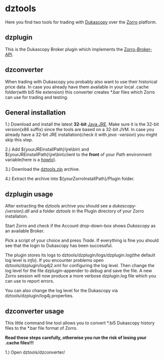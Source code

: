# dztools

Here you find two tools for trading with [Dukascopy](http://www.dukascopy.com) over the [Zorro](http://www.takemoneyfromtherichandgiveittothepoor.com/) platform.

## dzplugin

This is the Dukascopy Broker plugin which implements the [Zorro-Broker-API](http://www.zorro-trader.com/manual/en/brokerplugin.htm).

## dzconverter

When trading with Dukascopy you probably also want to use their historical price data. In case you already have them available in your local .cache folder(with bi5 file extension) this converter creates *.bar files which Zorro can use for trading and testing.

## General installation

1.) Download and install the latest **32-bit** [Java JRE](http://www.oracle.com/technetwork/java/javase/downloads/jre8-downloads-2133155.html). Make sure it is the 32-bit version(x86 suffix) since the tools are based on a 32-bit JVM. In case you already have a 32-bit JRE installation(check it with *java -version*) you might skip this step.

2.) Add ${yourJREinstallPath}\jre\bin\ and ${yourJREinstallPath}\jre\bin\client to the **front** of your *Path* environment variable(here is a [howto](http://www.computerhope.com/issues/ch000549.htm)).

3.) Download the [dztools.zip](https://github.com/juxeii/dztools/releases) archive.

4.) Extract the archive into ${yourZorroInstallPath}/Plugin folder.

## dzplugin usage

After extracting the dztools archive you should see a *dukascopy-{version}.dll* and a folder *dztools* in the Plugin directory of your Zorro installation.

Start Zorro and check if the Account drop-down-box shows *Dukascopy* as an available Broker.

Pick a script of your choice and press *Trade*. If everything is fine you should see that the login to Dukascopy has been successful.

The plugin stores its logs to dztools/dzplugin/logs/dzplugin.log(the default log level is *info*). If you encounter problems open dztools/dzplugin/log4j2.xml for configuring the log level. Then change the log level for the file dzplugin-appender to *debug* and save the file. A new Zorro session will now produce a more verbose dzplugin.log file which you can use to report errors.

You can also change the log level for the Dukascopy via dztools/dzplugin/log4j.properties.

## dzconverter usage

This little command line tool allows you to convert *.bi5 Dukascopy history files to the *.bar file format of Zorro.

**Read these steps carefully, otherwise you run the risk of losing your .cache files!!!**

1.) Open dztools/dzconverter/

